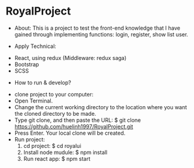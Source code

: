 # RoyalProject

- About: This is a project to test the front-end knowledge that I have gained through implementing functions: login, register, show list user.

* Apply Technical:

- React, using redux (Middleware: redux saga)
- Bootstrap
- SCSS

* How to run & develop?

- clone project to your computer:
- Open Terminal.
- Change the current working directory to the location where you want the cloned directory to be made.
- Type git clone, and then paste the URL: \$ git clone https://github.com/huelinh1997/RoyalProject.git
- Press Enter. Your local clone will be created.
- Run project:
  1. cd project: \$ cd royalui
  2. Install node mudule: \$ npm install
  3. Run react app: \$ npm start
